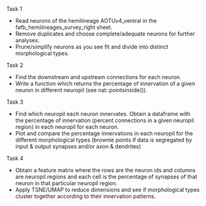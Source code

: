 Task 1
- Read neurons of the hemilineage AOTUv4_ventral  in the fafb_hemilineages_survey_right sheet.
- Remove duplicates and choose complete/adequate neurons for further analyses.
- Prune/simplify neurons as you see fit and divide into distinct morphological types.

Task 2
- Find the downstream and upstream connections for each neuron.
- Write a function which returns the percentage of innervation of a given neuron in different neuropil (see nat::pointsinside()).

Task 3
- Find which neuropil each neuron innervates. Obtain a dataframe with the percentage of innervation (percent connections in a given neuropil region) in each neuropil for each neuron.
- Plot and compare the percentage innervations in each neuropil for the different morphological types (brownie points if data is segregated by input & output synapses and/or axon & dendrites)

Task 4
- Obtain a feature matrix where the rows are the neuron ids and columns are neuropil regions and each cell is the percentage of synapses of that neuron in that particular neuropil region.
- Apply TSNE/UMAP to reduce dimensions and see if morphological types cluster together according to their innervation patterns.
